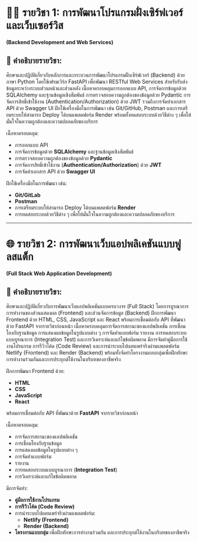 # 🧑‍💻 รายวิชา 1: การพัฒนาโปรแกรมฝั่งเซิร์ฟเวอร์และเว็บเซอร์วิส  
**(Backend Development and Web Services)**

## 📝 คำอธิบายรายวิชา:

ศึกษาและปฏิบัติเกี่ยวกับหลักการและกระบวนการพัฒนาโปรแกรมฝั่งเซิร์ฟเวอร์ (Backend) ด้วยภาษา Python โดยใช้เฟรมเวิร์ก FastAPI เพื่อพัฒนา RESTful Web Services สำหรับรับส่งข้อมูลระหว่างระบบส่วนหน้าและส่วนหลัง
เนื้อหาครอบคลุมการออกแบบ API, การจัดการข้อมูลด้วย SQLAlchemy และฐานข้อมูลเชิงสัมพันธ์ การตรวจสอบความถูกต้องของข้อมูลด้วย Pydantic การจัดการสิทธิ์เข้าใช้งาน (Authentication/Authorization) ด้วย JWT รวมถึงการจัดทำเอกสาร API ด้วย Swagger UI
ฝึกใช้เครื่องมือในการพัฒนา เช่น Git/GitHub, Postman และการเตรียมระบบให้สามารถ Deploy ได้บนแพลตฟอร์ม Render พร้อมทั้งทดสอบระบบด้วยวิธีต่าง ๆ เพื่อให้มั่นใจในความถูกต้องและความปลอดภัยของบริการ

เนื้อหาครอบคลุม:
- การออกแบบ API  
- การจัดการข้อมูลด้วย **SQLAlchemy** และฐานข้อมูลเชิงสัมพันธ์  
- การตรวจสอบความถูกต้องของข้อมูลด้วย **Pydantic**  
- การจัดการสิทธิ์เข้าใช้งาน (**Authentication/Authorization**) ด้วย **JWT**  
- การจัดทำเอกสาร API ด้วย **Swagger UI**

ฝึกใช้เครื่องมือในการพัฒนา เช่น:
- **Git/GitLab**  
- **Postman**  
- การเตรียมระบบให้สามารถ Deploy ได้บนแพลตฟอร์ม **Render**  
- การทดสอบระบบด้วยวิธีต่าง ๆ เพื่อให้มั่นใจในความถูกต้องและความปลอดภัยของบริการ

---

# 🌐 รายวิชา 2: การพัฒนาเว็บแอปพลิเคชันแบบฟูลสแต็ก  
**(Full Stack Web Application Development)**

## 📝 คำอธิบายรายวิชา:

ศึกษาและปฏิบัติเกี่ยวกับการพัฒนาเว็บแอปพลิเคชันแบบครบวงจร (Full Stack) โดยการบูรณาการการทำงานของส่วนแสดงผล (Frontend) และส่วนจัดการข้อมูล (Backend)
ฝึกการพัฒนา Frontend ด้วย HTML, CSS, JavaScript และ React พร้อมการเชื่อมต่อกับ API ที่พัฒนาด้วย FastAPI จากรายวิชาก่อนหน้า
เนื้อหาครอบคลุมการจัดการสถานะของแอปพลิเคชัน การเชื่อมโยงกับฐานข้อมูล การแสดงผลข้อมูลในรูปแบบต่าง ๆ การจัดทำแบบฟอร์ม รายงาน การทดสอบระบบแบบบูรณาการ (Integration Test) และการวิเคราะห์และแก้ไขข้อผิดพลาด
มีการจัดทำคู่มือการใช้งานโปรแกรม การรีวิวโค้ด (Code Review) และการนำระบบไปเผยแพร่จริงผ่านแพลตฟอร์ม Netlify (Frontend) และ Render (Backend) พร้อมทั้งจัดทำโครงงานแบบกลุ่มเพื่อฝึกทักษะการทำงานร่วมกันและการประยุกต์ใช้งานในบริบทของอาชีพจริง

ฝึกการพัฒนา Frontend ด้วย:
- **HTML**
- **CSS**
- **JavaScript**
- **React**

พร้อมการเชื่อมต่อกับ API ที่พัฒนาด้วย **FastAPI** จากรายวิชาก่อนหน้า

เนื้อหาครอบคลุม:
- การจัดการสถานะของแอปพลิเคชัน  
- การเชื่อมโยงกับฐานข้อมูล  
- การแสดงผลข้อมูลในรูปแบบต่าง ๆ  
- การจัดทำแบบฟอร์ม  
- รายงาน  
- การทดสอบระบบแบบบูรณาการ (**Integration Test**)  
- การวิเคราะห์และแก้ไขข้อผิดพลาด  

มีการจัดทำ:
- **คู่มือการใช้งานโปรแกรม**  
- **การรีวิวโค้ด (Code Review)**  
- การนำระบบไปเผยแพร่จริงผ่านแพลตฟอร์ม:
  - **Netlify (Frontend)**  
  - **Render (Backend)**  
- **โครงงานแบบกลุ่ม** เพื่อฝึกทักษะการทำงานร่วมกัน และการประยุกต์ใช้งานในบริบทของอาชีพจริง
